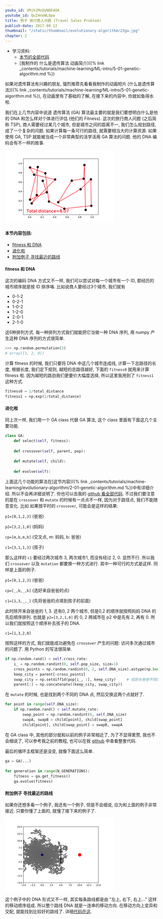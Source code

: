 ```yaml
---
youku_id: XMjk2MzQyNDE4OA
youtube_id: QuIHneWL8pw
title: 例子 旅行商人问题 (Travel Sales Problem)
publish-date: 2017-08-12
thumbnail: "/static/thumbnail/evolutionary-algorithm/23ga.jpg"
chapter: 2
---
```



* 学习资料:
  * [本节的全部代码](https://github.com/MorvanZhou/Evolutionary-Algorithm/blob/master/tutorial-contents/Genetic%20Algorithm/Travel%20Sales%20Person.py)
  * [我制作的 什么是遗传算法 动画简介]({% link _contents/tutorials/machine-learning/ML-intro/5-01-genetic-algorithm.md %})

如果对遗传算法有兴趣的朋友, 强烈推荐先看看我制作的动画短片 [什么是遗传算法]({% link _contents/tutorials/machine-learning/ML-intro/5-01-genetic-algorithm.md %}), 在动画里有了基础的了解,
在接下来的内容中, 你就如鱼得水啦.

我们在上几节内容中说道 遗传算法 (GA) 算法最主要的就是我们要想明白什么是他的 DNA 和怎么样对个体进行评估 (他们的 Fitness).
这次的旅行商人问题 (之后简称 TSP), 商人需要经过某几个城市, 但是城市之间的距离不一, 我们怎么规划路径, 成了一个复杂的问题.
如果计算每一条可行的路径, 就需要相当大的计算资源. 如果使用 GA, TSP 就能被当成一个非常典型的活学活用 GA 算法的问题.
他的 DNA 编码会有不一样的故事.

<img class="course-image" src="/static/results/evolutionary-algorithm/2-3-0.gif">


#### 本节内容包括:

* [fitness 和 DNA](#fitness)
* [进化啦](#eval)
* [附加例子 寻找最近的路线](#extra)


<h4 class="tut-h4-pad" id="fitness">fitness 和 DNA</h4>

这次的编码 DNA 方式又不一样, 我们可以尝试对每一个城市有一个 ID, 那经历的城市顺序就是按 ID 排序咯.
比如说商人要经过3个城市, 我们就有

* 0-1-2
* 0-2-1
* 1-0-2
* 1-2-0
* 2-0-1
* 2-1-0

这6种排列方式. 每一种排列方式我们就能把它当做一种 DNA 序列, 用 numpy
产生这种 DNA 序列的方式很简单.

```python
>>> np.random.permutation(3)
# array([1, 2, 0])
```

计算 fitness 的时候, 我们只要将 DNA 中这几个城市连成线, 计算一下总路径的长度, 根据长度,
我们定下规则, 越短的总路径越好, 下面的 `fitness0` 就用来计算 fitness 啦.
因为越短的路劲我们更要价大幅度选择, 所以这里我用到了 `fitness1` 这种方式.

```python
fitness0 = 1/total_distance
fitness1 = np.exp(1/total_distance)
```


<h4 class="tut-h4-pad" id="eval">进化啦</h4>

同上次一样, 我们用一个 GA class 代替 GA 算法, 这个 class 里面有下面这几个主要功能.

```python
class GA:
    def select(self, fitness):

    def crossover(self, parent, pop):

    def mutate(self, child):

    def evolve(self):
```

上面这几个功能的算法在[这节内容]({% link _contents/tutorials/machine-learning/evolutionary-algorithm/2-01-genetic-algorithm.md %})中有详细介绍.
所以不会再详细说明了. 你也可以去我的 [github 看全部代码](https://github.com/MorvanZhou/Evolutionary-Algorithm/blob/master/tutorial-contents/Genetic%20Algorithm/Travel%20Sales%20Person.py).
不过我们要注意的是在 `crossover` 和 `mutate` 的时候有一点点不一样, 因为对于路径点, 我们不能随意变化. 比如
如果按平时的 `crossover`, 可能会是这样的结果:

`p1=[0,1,2,3]`  (爸爸)

`p2=[3,2,1,0]`  (妈妈)

`cp=[m,b,m,b]`  (交叉点, m: 妈妈, b: 爸爸)

`c1=[3,1,1,3]`  (孩子)

那么这样的 `c1` 要经过两次城市 3, 两次城市1, 而没有经过 2, 0. 显然不行.
所以我们 `crossover` 以及 `mutation` 都要换一种方式进行. 其中一种可行的方式是这样.
同样是上面的例子.

`p1=[0,1,2,3]`  (爸爸)

`cp=[_,b,_,b]`  (选好来自爸爸的点)

`c1=[1,3,_,_]`  (先将爸爸的点填到孩子的前面)

此时除开来自爸爸的 1, 3. 还有0, 2 两个城市, 但是0,2 的顺序就按照妈妈 DNA 的先后顺序排列.
也就是 `p2=[3,2,1,0]` 的 0, 2 两城市在 p2 中是先有 2, 再有 0. 所以我们就按照这个顺序补去孩子的 DNA.

`c1=[1,3,2,0]`

按照这样的方式, 我们就能成功避免在 `crossover` 产生的问题: 访问多次通过城市的问题了.
用 Python 的写法很简单.

```python
if np.random.rand() < self.cross_rate:
    i_ = np.random.randint(0, self.pop_size, size=1)                        # select another individual from pop
    cross_points = np.random.randint(0, 2, self.DNA_size).astype(np.bool)   # choose crossover points
    keep_city = parent[~cross_points]                                       # find the city number
    swap_city = np.setdiff1d(pop[i_, :], keep_city)     # 找到与爸爸不同的城市
    parent[:] = np.concatenate((keep_city, swap_city))
```

在 `mutate` 的时候, 也是找到两个不同的 DNA 点, 然后交换这两个点就好了.

```python
for point in range(self.DNA_size):
    if np.random.rand() < self.mutate_rate:
        swap_point = np.random.randint(0, self.DNA_size)
        swapA, swapB = child[point], child[swap_point]
        child[point], child[swap_point] = swapB, swapA
```

在 GA class 中, 其他的部分就和以前的例子非常相近了, 为了不显得累赘, 我也不会细说了, 可以参考我之前的教程,
也可以在我 [github](https://github.com/MorvanZhou/Evolutionary-Algorithm/blob/master/tutorial-contents/Genetic%20Algorithm/Travel%20Sales%20Person.py) 中查看整套代码.

最后的循环主框架还是没变, 就像下面这么简单.

```python
ga = GA(...)

for generation in range(N_GENERATIONS):
    fitness = ga.get_fitness()
    ga.evolve(fitness)
```

<h4 class="tut-h4-pad" id="extra">附加例子 寻找最近的路线</h4>

如果你还想多看一个例子, 我还有一个例子, 但是不会细说, 应为和上面的例子非常接近. 只要你懂了上面的, 就懂了接下来的例子了.

<img class="course-image" src="/static/results/evolutionary-algorithm/2-3-1.gif">

这个例子中的 DNA 形式又不一样, 其实每条路线都是由 "左上, 右下, 右上..." 这样的移动顺序组成.
所以整个路线 DNA 就是一连串的移动方向. 在移动方向上变异和交配, 就能找到比较好的路线了. 详细[代码在这](https://github.com/MorvanZhou/Evolutionary-Algorithm/blob/master/tutorial-contents/Genetic%20Algorithm/Find%20Path.py).
